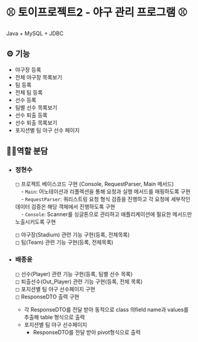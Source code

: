 # ⚾ 토이프로젝트2 - 야구 관리 프로그램 ⚾

Java + MySQL + JDBC

## ⚙ 기능
- 야구장 등록
- 전체 야구장 목록보기
- 팀 등록
- 전체 팀 등록
- 선수 등록
- 팀별 선수 목록보기
- 선수 퇴출 등록
- 선수 퇴출 목록보기
- 포지션별 팀 야구 선수 페이지

  
## 🙍‍♂️역할 분담
- ### 정현수
  ◻ 프로젝트 베이스코드 구현 (Console, RequestParser, Main 메서드) <br>
  &nbsp;&nbsp;&nbsp; - `Main`: 어노테이션과 리플렉션을 통해 요청과 실행 메서드를 매핑하도록 구현 <br>
  &nbsp;&nbsp;&nbsp; - `RequestParser`: 쿼리스트링 요청 형식 검증을 진행하고 각 요청에 세부작인 데이터 검증은 해당 객체에서 진행하도록 구현 <br>
  &nbsp;&nbsp;&nbsp; - `Console`: Scanner를 싱글톤으로 관리하고 애플리케이션에 필요한 메서드만 노출시키도록 구현 <br>


  ◻ 야구장(Stadium) 관련 기능 구현(등록, 전체목록) <br>
  ◻ 팀(Team) 관련 기능 구현(등록, 전체목록) <br>

- ### 배종윤
  ◻ 선수(Player) 관련 기능 구현(등록, 팀별 선수 목록) <br> 
  ◻ 퇴출선수(Out_Player) 관련 기능 구현(등록, 전체 목록) <br>
  ◻ 포지션별 팀 야구 선수페이지 구현 <br>
  ◻ ResponseDTO 출력 구현
    - 각 ResponseDTO를 전달 받아 동적으로 class 의field name과 values를<br>
      추출해 table 형식으로 출력
    - 포지션별 팀 야구 선수페이지
      - ResponseDTO를 전달 받아 pivot형식으로 출력
